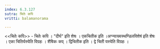 ```yaml
---
index: 6.3.127
sutra: चितेः कपि
vritti: balamanorama

---
```

<<चितेः कपि>> - चितेः कपि । "दीर्घ" इति शेषः । एकचितीक इति ।अग्न्याख्यस्थण्डिलविशेष॑ इति शेषः । एका चितिर्यस्येति विग्रहः । शैषिकः कप् । द्विचितीक इति । द्वे चिती यस्येति विग्रहः । 